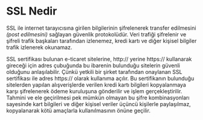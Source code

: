 # SSL Nedir

SSL ile internet tarayıcısına girilen bilgilerinin şifrelenerek transfer edilmesini _\(post edilmesini\)_ sağlayan güvenlik protokolüdür. Veri trafiği şifrelenir ve şifreli trafik başkaları tarafından izlenemez, kredi kartı ve diğer kişisel bilgiler trafik izlenerek okunamaz.

SSL sertifikası bulunan e-ticaret sitelerine, http:// yerine https:// kullanarak gireceği için adres çubuğunda bu ibarenin bulunduğu sitelerin güvenli olduğunu anlaşılabilir. Çünkü yetkili bir şirket tarafından onaylanan SSL sertifikası ile adres https:// olarak kullanıma açılır. Bu sertifikanın bulunduğu sitelerden yapılan alışverişlerde verilen kredi kartı bilgileri kopyalanmaya karşı şifrelenerek ödeme kuruluşuna gönderilir ve işlem gerçekleştirilir. Tahmini ve ele geçirilmesi pek mümkün olmayan bu şifre kombinasyonları sayesinde kart bilgileri ve diğer kişisel veriler üçüncü kişilerle paylaşılmaz, kopyalanarak kötü amaçlarla kullanılmasının önüne geçilir.

